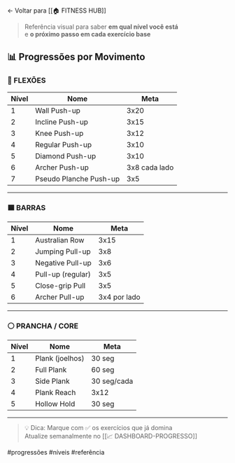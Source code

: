 ← Voltar para [[🏠 FITNESS HUB]]

> Referência visual para saber **em qual nível você está**  
> e **o próximo passo em cada exercício base**

## 📊 Progressões por Movimento

### 🔺 FLEXÕES

| Nível | Nome                  | Meta           |
|-------|-----------------------|----------------|
| 1     | Wall Push-up          | 3x20           |
| 2     | Incline Push-up       | 3x15           |
| 3     | Knee Push-up          | 3x12           |
| 4     | Regular Push-up       | 3x10           |
| 5     | Diamond Push-up       | 3x10           |
| 6     | Archer Push-up        | 3x8 cada lado  |
| 7     | Pseudo Planche Push-up| 3x5            |

---

### 🟦 BARRAS

| Nível | Nome             | Meta          |
|-------|------------------|---------------|
| 1     | Australian Row   | 3x15          |
| 2     | Jumping Pull-up  | 3x8           |
| 3     | Negative Pull-up | 3x6           |
| 4     | Pull-up (regular)| 3x5           |
| 5     | Close-grip Pull  | 3x5           |
| 6     | Archer Pull-up   | 3x4 por lado  |

---

### ⚪ PRANCHA / CORE

| Nível | Nome               | Meta         |
|-------|--------------------|--------------|
| 1     | Plank (joelhos)    | 30 seg       |
| 2     | Full Plank         | 60 seg       |
| 3     | Side Plank         | 30 seg/cada  |
| 4     | Plank Reach        | 3x12         |
| 5     | Hollow Hold        | 30 seg       |

---

> 💡 Dica: Marque com ✅ os exercícios que já domina  
> Atualize semanalmente no [[📈 DASHBOARD-PROGRESSO]]

#progressões #níveis #referência
